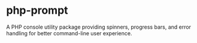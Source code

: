 # php-prompt
A PHP console utility package providing spinners, progress bars, and error handling for better command-line user experience.
